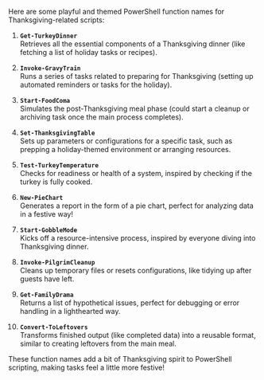 Here are some playful and themed PowerShell function names for Thanksgiving-related scripts:

1. **`Get-TurkeyDinner`**  
   Retrieves all the essential components of a Thanksgiving dinner (like fetching a list of holiday tasks or recipes).

2. **`Invoke-GravyTrain`**  
   Runs a series of tasks related to preparing for Thanksgiving (setting up automated reminders or tasks for the holiday).

3. **`Start-FoodComa`**  
   Simulates the post-Thanksgiving meal phase (could start a cleanup or archiving task once the main process completes).

4. **`Set-ThanksgivingTable`**  
   Sets up parameters or configurations for a specific task, such as prepping a holiday-themed environment or arranging resources.

5. **`Test-TurkeyTemperature`**  
   Checks for readiness or health of a system, inspired by checking if the turkey is fully cooked.

6. **`New-PieChart`**  
   Generates a report in the form of a pie chart, perfect for analyzing data in a festive way!

7. **`Start-GobbleMode`**  
   Kicks off a resource-intensive process, inspired by everyone diving into Thanksgiving dinner.

8. **`Invoke-PilgrimCleanup`**  
   Cleans up temporary files or resets configurations, like tidying up after guests have left.

9. **`Get-FamilyDrama`**  
   Returns a list of hypothetical issues, perfect for debugging or error handling in a lighthearted way.

10. **`Convert-ToLeftovers`**  
    Transforms finished output (like completed data) into a reusable format, similar to creating leftovers from the main meal.

These function names add a bit of Thanksgiving spirit to PowerShell scripting, making tasks feel a little more festive!
